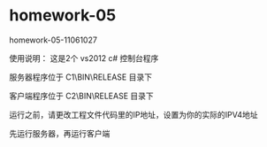 homework-05
===========

homework-05-11061027


使用说明：
这是2个
vs2012 c# 控制台程序

服务器程序位于  C1\BIN\RELEASE 目录下

客户端程序位于  C2\BIN\RELEASE 目录下

运行之前，请更改工程文件代码里的IP地址，设置为你的实际的IPV4地址

先运行服务器，再运行客户端
